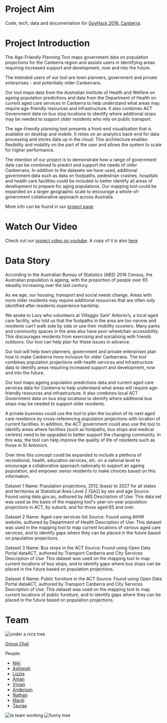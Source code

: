 # Project Aim 
Code, tech, data and documentation for [GovHack 2018, Canberra](https://2018.hackerspace.govhack.org/events/canberra_australian_capital_territory).

# Project Introduction 

The Age-Friendly Planning Tool maps government data on population projections for the Canberra region and assists users in identifying areas requiring increased support and development, now and into the future.

The intended users of our tool are town planners, government and private enterprises - and potentially older Canberrans.

Our tool maps data from the Australian Institute of Health and Welfare on ageing population predictions and data from the Department of Health on current aged care services in Canberra to help understand what areas may require age-friendly resources and infrastructure.  It also combines ACT Government data on bus stop locations to identify where additional stops may be needed to support older residents who rely on public transport. 

The age-friendly planning tool presents a front-end visualisation that is available on desktop and mobile. It relies on an analytics back-end for data processing and stores data up in the cloud. This architecture enables flexibility and mobility on the part of the user and allows the system to scale for higher performance.

The intention of our project is to demonstrate how a range of government data can be combined to predict and support the needs of older Canberrans. In addition to the datasets we have used, additional government data such as data on footpaths, pedestrian crashes, hospitals and health care facilities could be included to better identify all areas of development to prepare for aging populations. Our mapping tool could be expanded on a larger geographic scale to encourage a whole-of-government collaborative approach across Australia.

More info can be found in our [project page](https://2018.hackerspace.govhack.org/team_management/teams/77)

# Watch Our Video 

Check out our [project video on youtube](https://youtu.be/z3dE60UHRyM). A copy of it is also [here](pix/video.mp4)

# Data Story

According to the Australian Bureau of Statistics (ABS) 2016 Census, the Australian population is ageing, with the proportion of people over 65 steadily increasing over the last century. 

As we age, our housing, transport and social needs change. Areas with more older residents may require additional resources that are often only identified after residents experience hardship. 

We spoke to Lucy who volunteers at Villaggio Sant' Antonio’s, a local aged care facility, who told us that the footpaths in the area are too narrow and residents can’t walk side by side or use their mobility scooters. Many parks and community spaces in the area also have poor wheelchair accessibility. This discourages residents from exercising and socialising with friends outdoors. Our tool can help plan for these issues in advance.

Our tool will help town planners, government and private enterprises plan how to make Canberra more inclusive for older Canberrans. The tool combines population projections with health services and infrastructure data to identify areas requiring increased support and development, now and into the future.

Our tool maps ageing population predictions data and current aged care services data for Canberra to help understand what areas will require age-friendly resources and infrastructure.  It also combines local ACT Government data on bus stop locations to identify where additional bus stops may be needed to support older residents. 

A private business could use the tool to plan the location of its next aged care residence by cross-referencing population projections with location of current facilities. In addition, the ACT government could also use the tool to identify areas where facilities (such as footpaths, bus stops and medical centres) need to be upgraded to better support the changing community. In this way, the tool can help improve the quality of life of residents such as those in St Antonio’s.

Over time this concept could be expanded to include a plethora of recreational, health, education services, etc. on a national level to encourage a collaborative approach nationally to support an ageing population, and empower senior residents to make choices based on this information.

Dataset 1
Name: Population projections, 2012 (base) to 2027 for all states and territories at Statistical Area Level 2 (SA2) by sex and age
Source: Found using data.gov.au, authored by ABS
Description of Use: This data set was used as the basis of the mapping tool's year-on-year population projections in ACT, by suburb, and for those aged 65 and over.

Dataset 2
Name: Aged care services list
Source: Found using AIHW website, authored by Department of Health
Description of Use: This dataset was used in the mapping tool to map current locations of various aged care services, and to identify gaps where they can be placed in the future based on population projections.

Dataset 3
Name: Bus stops in the ACT
Source: Found using Open Data Portal dataACT, authored by Transport Canberra and City Services
Description of Use: This dataset was used on the mapping tool to map current locations of bus stops, and to identify gaps where bus stops can be placed in the future based on population projections.

Dataset 4
Name: Public furniture in the ACT
Source: Found using Open Data Portal dataACT, authored by Transport Canberra and City Services
Description of Use: This dataset was used on the mapping tool to map current locations of public furniture, and to identify gaps where they can be placed in the future based on population projections.

# Team

![under a nice tree](pix/nice-group-pic.jpg)

[Group Chat](https://slack.govhack.org/p77)

People:
- [Niki](http://linkedin.com/in/nicole-sabel-176a35129)
- [Ashleigh](https://www.linkedin.com/in/ashleigh-blechynden-b0b718110/)
- [Lizzie](http://linkedin.com/in/elizabeth-manners-440a20a1)
- [Aman](mailto:aman-rose@live.com.au)
- [Vivian](https://www.linkedin.com/in/vivian-chan-536734102/)
- [Anderson](https://au.linkedin.com/in/anderson-cheung-0b766956)
- [Nathan](mailto:nryanicus@gmail.com)
- [Mardi](https://ma-al.github.io)
- [Tauraa](http://linkedin.com/in/tauraa-exham-355733143)

![le team working](pix/IMG_1854.JPG)
![funny tree](pix/funny-under-tree.jpg)